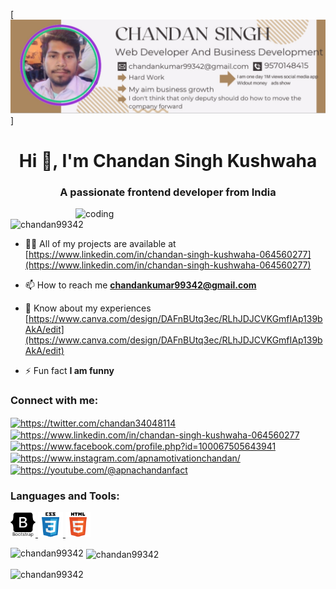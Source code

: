 [![MasterHead](https://github.com/chandan99342/Chandan-Singh-Kushwaha/blob/main/chandan.jpg?raw=true)]
<h1 align="center">Hi 👋, I'm Chandan Singh Kushwaha</h1>
<h3 align="center">A passionate frontend developer from India</h3>


<img align="right" alt="coding" width="400" src="https://user-images.githubusercontent.com/55389276/140866485-8fb1c876-9a8f-4d6a-98dc-08c4981eaf70.gif">


<p align="left"> <img src="https://komarev.com/ghpvc/?username=chandan99342&label=Profile%20views&color=0e75b6&style=flat" alt="chandan99342" /> </p>

- 👨‍💻 All of my projects are available at [https://www.linkedin.com/in/chandan-singh-kushwaha-064560277](https://www.linkedin.com/in/chandan-singh-kushwaha-064560277)

- 📫 How to reach me **chandankumar99342@gmail.com**

- 📄 Know about my experiences [https://www.canva.com/design/DAFnBUtq3ec/RLhJDJCVKGmfIAp139bAkA/edit](https://www.canva.com/design/DAFnBUtq3ec/RLhJDJCVKGmfIAp139bAkA/edit)

- ⚡ Fun fact **I am funny**

<h3 align="left">Connect with me:</h3>
<p align="left">
<a href="https://twitter.com/https://twitter.com/chandan34048114" target="blank"><img align="center" src="https://raw.githubusercontent.com/rahuldkjain/github-profile-readme-generator/master/src/images/icons/Social/twitter.svg" alt="https://twitter.com/chandan34048114" height="30" width="40" /></a>
<a href="https://linkedin.com/in/https://www.linkedin.com/in/chandan-singh-kushwaha-064560277" target="blank"><img align="center" src="https://raw.githubusercontent.com/rahuldkjain/github-profile-readme-generator/master/src/images/icons/Social/linked-in-alt.svg" alt="https://www.linkedin.com/in/chandan-singh-kushwaha-064560277" height="30" width="40" /></a>
<a href="https://fb.com/https://www.facebook.com/profile.php?id=100067505643941" target="blank"><img align="center" src="https://raw.githubusercontent.com/rahuldkjain/github-profile-readme-generator/master/src/images/icons/Social/facebook.svg" alt="https://www.facebook.com/profile.php?id=100067505643941" height="30" width="40" /></a>
<a href="https://instagram.com/https://www.instagram.com/apnamotivationchandan/" target="blank"><img align="center" src="https://raw.githubusercontent.com/rahuldkjain/github-profile-readme-generator/master/src/images/icons/Social/instagram.svg" alt="https://www.instagram.com/apnamotivationchandan/" height="30" width="40" /></a>
<a href="https://www.youtube.com/c/https://youtube.com/@apnachandanfact" target="blank"><img align="center" src="https://raw.githubusercontent.com/rahuldkjain/github-profile-readme-generator/master/src/images/icons/Social/youtube.svg" alt="https://youtube.com/@apnachandanfact" height="30" width="40" /></a>
</p>

<h3 align="left">Languages and Tools:</h3>
<p align="left"> <a href="https://getbootstrap.com" target="_blank" rel="noreferrer"> <img src="https://raw.githubusercontent.com/devicons/devicon/master/icons/bootstrap/bootstrap-plain-wordmark.svg" alt="bootstrap" width="40" height="40"/> </a> <a href="https://www.w3schools.com/css/" target="_blank" rel="noreferrer"> <img src="https://raw.githubusercontent.com/devicons/devicon/master/icons/css3/css3-original-wordmark.svg" alt="css3" width="40" height="40"/> </a> <a href="https://www.w3.org/html/" target="_blank" rel="noreferrer"> <img src="https://raw.githubusercontent.com/devicons/devicon/master/icons/html5/html5-original-wordmark.svg" alt="html5" width="40" height="40"/> </a> </p>

<p><img align="left" src="https://github-readme-stats.vercel.app/api/top-langs?username=chandan99342&show_icons=true&locale=en&layout=compact" alt="chandan99342" /></p>

<p>&nbsp;<img align="center" src="https://github-readme-stats.vercel.app/api?username=chandan99342&show_icons=true&locale=en" alt="chandan99342" /></p>

<p><img align="center" src="https://github-readme-streak-stats.herokuapp.com/?user=chandan99342&" alt="chandan99342" /></p>


